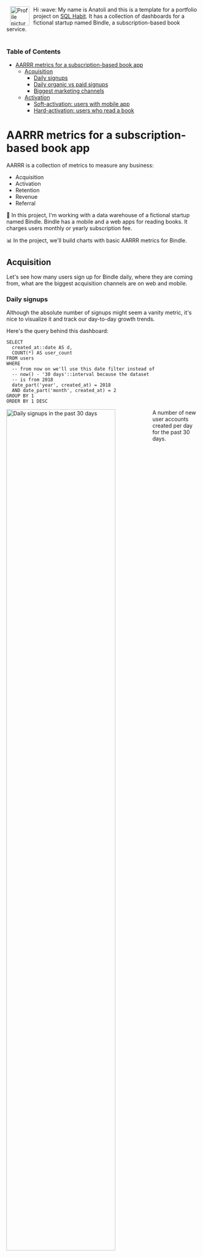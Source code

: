 <img align="left" src="https://images.weserv.nl/?url=avatars.githubusercontent.com/u/768070?v=4&h=100&w=100&fit=cover&mask=circle&maxage=7d" alt="Profile picture" width="50" height="50" hspace="10">

<div>
Hi :wave: My name is Anatoli and this is a template for a portfolio project on <a href="https://www.sqlhabit.com">SQL Habit</a>. It has a collection of dashboards for a fictional startup named Bindle, a subscription-based book service.
</div>

<br>

### Table of Contents
- [AARRR metrics for a subscription-based book app](#aarrr-metrics-for-a-subscription-based-book-app)
  - [Acquisition](#acquisition)
    - [Daily signups](#daily-signups)
    - [Daily organic vs paid signups](#daily-organic-vs-paid-signups)
    - [Biggest marketing channels](#biggest-marketing-channels)
  - [Activation](#activation)
    - [Soft-activation: users with mobile app](#soft-activation-users-with-mobile-app)
    - [Hard-activation: users who read a book](#hard-activation-users-who-read-a-book)

# AARRR metrics for a subscription-based book app

AARRR is a collection of metrics to measure any business:

* Acquisition
* Activation
* Retention
* Revenue
* Referral

:iphone: In this project, I'm working with a data warehouse of a fictional startup named Bindle. Bindle has a mobile and a web apps for reading books. It charges users monthly or yearly subscription fee.

:bar_chart: In the project, we'll build charts with basic AARRR metrics for Bindle.

## Acquisition

Let's see how many users sign up for Bindle daily, where they are coming from, what are the biggest acquisition channels are on web and mobile.

### Daily signups

Although the absolute number of signups might seem a vanity metric, it's nice to visualize it and track our day-to-day growth trends.

Here's the query behind this dashboard:

~~~pgsql
SELECT
  created_at::date AS d,
  COUNT(*) AS user_count
FROM users
WHERE
  -- from now on we'll use this date filter instead of
  -- now() - '30 days'::interval because the dataset
  -- is from 2018
  date_part('year', created_at) = 2018
  AND date_part('month', created_at) = 2
GROUP BY 1
ORDER BY 1 DESC
~~~

<img align="left" src="./images/charts/daily_signups.png" alt="Daily signups in the past 30 days" width="75%">

A number of new user accounts created per day for the past 30 days.

<br clear="left"/>
<br>

### Daily organic vs paid signups

Let's transform the absolute-number vanity metric into something more actionable. What drives our growth? Let's see the ratio between organic signups and users we acquired through marketing campaigns:

~~~pgsql
SELECT
  created_at::date AS d,
  CASE WHEN utm_medium IS NULL THEN 'organic' ELSE 'paid' END AS user_source,
  COUNT(*) AS user_count
FROM users
WHERE
  date_part('year', created_at) = 2018
  AND date_part('month', created_at) = 2
GROUP BY 1, 2
ORDER BY 1 DESC
~~~

<img align="right" src="./images/charts/daily_organic_vs_paid_signups.png" alt="Daily organic vs paid signups" width="75%">

A number of new organic and paid user accounts created per day for the past 30 days.

<br clear="right"/>
<br>

### Biggest marketing channels

Let's zoom into paid signups and see which channels and campaigns drive our growth.

~~~pgsql
SELECT
  utm_source,
  utm_campaign,
  utm_content,
  COUNT(*) AS user_count
FROM users
WHERE
  date_part('year', created_at) = 2018
  AND date_part('month', created_at) = 2
  AND utm_medium IS NOT NULL
GROUP BY 1, 2, 3
ORDER BY 4 DESC
~~~

<div>
  <img align="left" src="./images/charts/biggest_marketing_channels.png" alt="Biggest marketing channels" width="75%">

  As you can see, Twitter and Facebook are our primary paid CPC marketing channels.
</div>

<br clear="left"/>
<br>

## Activation

Now we've glimpsed into the user numbers, let's see what happens with these users down the funnel.

### Soft-activation: users with mobile app

Let's see how many users who signed up on the web installed a mobile app. Here and later we'll use daily cohorts based on user signup date.

~~~pgsql
WITH mobile_app_users AS (
  SELECT DISTINCT user_id
  FROM mobile_analytics.events m
)

SELECT
  u.created_at::date AS d,
  CASE WHEN m.user_id IS NOT NULL THEN 'has_mobile_app' ELSE 'only_web' END AS mobile_app_status,
  COUNT(u.id) AS user_count
FROM users u
LEFT JOIN mobile_app_users m
  ON u.id = m.user_id
WHERE
  date_part('year', u.created_at) = 2018
  AND date_part('month', u.created_at) = 2
GROUP BY 1, 2
ORDER BY 1 DESC
~~~

<div>
  <img align="right" src="./images/charts/new_signups_with_mobile_apps.png" alt="New web signups with mobile apps" width="75%">

  Let's see what portion of users who signed up via the website installed our mobile app.
</div>

> [!NOTE]
> Even if new users haven't read a book yet, we may reach them later in the mobile app via a push notification or an in-app message.

<br clear="right"/>
<br>

### Hard-activation: users who read a book

By definition, the hard-activation is when users do the primary action of our app – read books. Let's see what percentage of users actually read books.

~~~pgsql
SELECT
  u.created_at::date AS d,
  CASE WHEN b.user_id IS NOT NULL THEN 'started_a_book' ELSE 'has_not_started_a_book' END AS hard_activation_status,
  COUNT(DISTINCT(u.id)) AS user_count
FROM users u
LEFT JOIN books_users b
  ON u.id = b.user_id
WHERE
  date_part('year', u.created_at) = 2018
  AND date_part('month', u.created_at) = 2
GROUP BY 1, 2
ORDER BY 1 DESC
~~~

<div>
  <img align="left" src="./images/charts/hard_activation.png" alt="Web signups who have started reading a book" width="75%">

  Let's see the portion of web signups who actually did what they came for and started reading a book.
</div>

<br clear="left"/>
<br>

If we were to start improving the hard-activation rate, let's make sure we can reliably measure it. We'd want to increase a portion of users who started reading books, so let's rebuild the last chart :point_up: and show hard activation rate in percentages:

~~~pgsql
WITH hard_activation_stats AS (
  SELECT
    u.created_at::date AS d,
    CASE WHEN b.user_id IS NOT NULL THEN 'started_a_book' ELSE 'has_not_started_a_book' END AS hard_activation_status,
    COUNT(DISTINCT(u.id)) AS user_count
  FROM users u
  LEFT JOIN books_users b
    ON u.id = b.user_id
  WHERE
    date_part('year', u.created_at) = 2018
    AND date_part('month', u.created_at) = 2
  GROUP BY 1, 2
  ORDER BY 1 DESC
)

SELECT
  d,
  hard_activation_status,
  ROUND(100.0 * user_count / SUM(user_count) OVER (PARTITION BY d, hard_activation_stats)) AS pct
FROM hard_activation_stats
ORDER BY d DESC
~~~

<div>
  <img align="right" src="./images/charts/hard_activation_relative.png" alt="Hard activation in percentage points" width="75%">

  We can use this chart to measure if our efforts (improving onboarding, book recommendations, etc) lead to a bigger hard activation rate.
</div>

<br clear="right"/>
<br>
